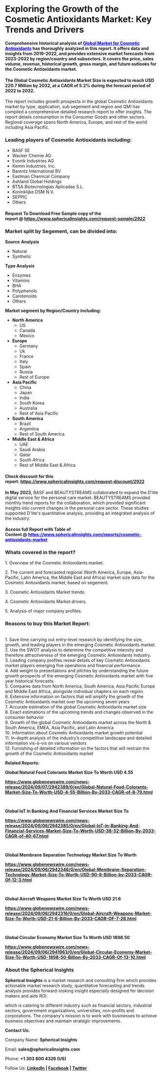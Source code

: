 <div class="content-title">
<h1>Exploring the Growth of the Cosmetic Antioxidants Market: Key Trends and Drivers</h1>
</div>
<p><strong>Comprehensive historical analysis of&nbsp;<span style="color: #0000ff;"><a style="color: #0000ff;" href="https://www.sphericalinsights.com/reports/cosmetic-antioxidants-market" target="_blank" rel="noopener">Global Market for Cosmetic Antioxidants</a></span>&nbsp;has thoroughly analyzed in this report. It offers data and insights from 2019-2022, and provides extensive market forecasts from 2023-2032 by region/country and subsectors. It covers the price, sales volume, revenue, historical growth, gross margin, and future outlooks for the Cosmetic Antioxidants market.</strong></p>
<h4><strong>The Global Cosmetic Antioxidants Market Size is expected to reach USD 220.7 Million by 2032, at a CAGR of 5.2% during the forecast period of 2022 to 2032.</strong></h4>
<p>The report includes growth prospects in the global Cosmetic Antioxidants market by type, application, sub segement and region and QMI has compiled a comprehensive detailed research report to offer insights. The report details consumption in the Consumer Goods and other sectors. Regional coverage spans North America, Europe, and rest of the world including Asia Pacific.</p>
<h3><strong>Leading players of Cosmetic Antioxidants including:</strong></h3>
<ul>
<li>BASF SE</li>
<li>Wacker Chemie AG</li>
<li>Evonik Industries AG</li>
<li>Kemin Industries, Inc.</li>
<li>Barentz International BV</li>
<li>Eastman Chemical Company</li>
<li>Ashland Global Holdings</li>
<li>BTSA Biotecnologias Aplicadas S.L.</li>
<li>Koninklijke DSM N.V.</li>
<li>SEPPIC</li>
<li>Others</li>
</ul>
<h4>Request To Download Free Sample copy of the report&nbsp;@&nbsp;<a href="https://www.sphericalinsights.com/request-sample/2922" target="_blank" rel="noopener">https://www.sphericalinsights.com/request-sample/2922</a></h4>
<h3><strong>Market split by Segement, can be divided into:</strong></h3>
<p><strong>Source</strong>&nbsp;<strong>Analysis</strong></p>
<ul>
<li>Natural</li>
<li>Synthetic</li>
</ul>
<p><strong>Type Analysis</strong></p>
<ul>
<li>Enzymes</li>
<li>Vitamins</li>
<li>BHA</li>
<li>Polyphenols</li>
<li>Carotenoids</li>
<li>Others</li>
</ul>
<p><strong>Market segment by Region/Country including:</strong></p>
<ul>
<li><strong>North America</strong>
<ul>
<li>US</li>
<li>Canada</li>
<li>Mexico</li>
</ul>
</li>
<li><strong>Europe</strong>
<ul>
<li>Germany</li>
<li>Uk</li>
<li>France</li>
<li>Italy</li>
<li>Spain</li>
<li>Russia</li>
<li>Rest of Europe</li>
</ul>
</li>
<li><strong>Asia Pacific</strong>
<ul>
<li>China</li>
<li>Japan</li>
<li>India</li>
<li>South Korea</li>
<li>Australia</li>
<li>Rest of Asia Pacific</li>
</ul>
</li>
<li><strong>South America</strong>
<ul>
<li>Brazil</li>
<li>Argentina</li>
<li>Rest of South America</li>
</ul>
</li>
<li><strong>Middle East &amp; Africa</strong>
<ul>
<li>UAE</li>
<li>Saudi Arabia</li>
<li>Qatar</li>
<li>South Africa</li>
<li>Rest of Middle East &amp; Africa</li>
</ul>
</li>
</ul>
<h4>Check discount for this report:&nbsp;<a href="https://www.sphericalinsights.com/request-discount/2922" target="_blank" rel="noopener">https://www.sphericalinsights.com/request-discount/2922</a></h4>
<p><strong>In May 2023,</strong>&nbsp;BASF and BEAUTYSTREAMS collaborated to expand the D'lite digital service for the personal care market. BEAUTYSTREAMS provided monthly trend reports for the collaboration, which provided significant insights into current changes in the personal care sector. These studies supported D'lite's quantitative analysis, providing an integrated analysis of the industry.</p>
<h4>Access full Report with Table of Content&nbsp;@&nbsp;<span style="color: #0000ff;"><a style="color: #0000ff;" href="https://www.sphericalinsights.com/reports/cosmetic-antioxidants-market" target="_blank" rel="noopener">https://www.sphericalinsights.com/reports/cosmetic-antioxidants-market</a></span></h4>
<h3><strong>Whats covered in the report?</strong></h3>
<p>1. Overview of the Cosmetic Antioxidants market.</p>
<p>2. The current and forecasted regional (North America, Europe, Asia-Pacific, Latin America, the Middle East and Africa) market size data for the Cosmetic Antioxidants market, based on segement.</p>
<p>3. Cosmetic Antioxidants Market trends.</p>
<p>4. Cosmetic Antioxidants Market drivers.</p>
<p>5. Analysis of major company profiles.</p>
<h3><strong>Reasons to buy this Market Report:</strong></h3>
<p><br />1. Save time carrying out entry-level research by identifying the size, growth, and leading players in the emerging Cosmetic Antioxidants market.<br />2. Use the SWOT analysis to determine the competitive intensity and therefore attractiveness of the emerging Cosmetic Antioxidants Industry.<br />3. Leading company profiles reveal details of key Cosmetic Antioxidants market players emerging five operations and financial performance.<br />4. Add weight to presentations and pitches by understanding the future growth prospects of the emerging Cosmetic Antioxidants market with five year historical forecasts.<br />5. Compares data from North America, South America, Asia Pacific Europe and Middle East Africa, alongside individual chapters on each region.<br />6. Extensive information on factors that will amplify the growth of the Cosmetic Antioxidants market over the upcoming seven years<br />7. Accurate estimation of the global Cosmetic Antioxidants market size<br />8. Exact estimations of the upcoming trends and changes observed in the consumer behavior<br />9. Growth of the global Cosmetic Antioxidants market across the North &amp; South America, EMEA, Asia Pacific, and Latin America<br />10. Information about Cosmetic Antioxidants market growth potential<br />11. In-depth analysis of the industry&rsquo;s competitive landscape and detailed information vis-a-vis on various vendors<br />12. Furnishing of detailed information on the factors that will restrain the growth of the Cosmetic Antioxidants market</p>
<p><strong>Related Reports:</strong></p>
<p><strong>Global Natural Food Colorants Market Size To Worth USD 4.55</strong></p>
<p><strong><a href="https://www.globenewswire.com/news-release/2024/09/07/2942389/0/en/Global-Natural-Food-Colorants-Market-Size-To-Worth-USD-4-55-Billion-By-2033-CAGR-of-8-79.html">https://www.globenewswire.com/news-release/2024/09/07/2942389/0/en/Global-Natural-Food-Colorants-Market-Size-To-Worth-USD-4-55-Billion-By-2033-CAGR-of-8-79.html</a></strong></p>
<p><strong>&nbsp;</strong></p>
<p><strong>Global IoT in Banking And Financial Services Market Size To</strong></p>
<p><strong><a href="https://www.globenewswire.com/news-release/2024/09/06/2942385/0/en/Global-IoT-in-Banking-And-Financial-Services-Market-Size-To-Worth-USD-38-52-Billion-By-2033-CAGR-of-40-67.html">https://www.globenewswire.com/news-release/2024/09/06/2942385/0/en/Global-IoT-in-Banking-And-Financial-Services-Market-Size-To-Worth-USD-38-52-Billion-By-2033-CAGR-of-40-67.html</a></strong></p>
<p><strong>&nbsp;</strong></p>
<p><strong>Global Membrane Separation Technology Market Size To Worth</strong></p>
<p><strong><a href="https://www.globenewswire.com/news-release/2024/09/06/2942346/0/en/Global-Membrane-Separation-Technology-Market-Size-To-Worth-USD-90-6-Billion-by-2033-CAGR-Of-12-3.html">https://www.globenewswire.com/news-release/2024/09/06/2942346/0/en/Global-Membrane-Separation-Technology-Market-Size-To-Worth-USD-90-6-Billion-by-2033-CAGR-Of-12-3.html</a></strong></p>
<p><strong>&nbsp;</strong></p>
<p><strong>Global Aircraft Weapons Market Size To Worth USD 21.6</strong></p>
<p><strong><a href="https://www.globenewswire.com/news-release/2024/09/06/2942316/0/en/Global-Aircraft-Weapons-Market-Size-To-Worth-USD-21-6-Billion-By-2033-CAGR-OF-7-28.html">https://www.globenewswire.com/news-release/2024/09/06/2942316/0/en/Global-Aircraft-Weapons-Market-Size-To-Worth-USD-21-6-Billion-By-2033-CAGR-OF-7-28.html</a></strong></p>
<p><strong>&nbsp;</strong></p>
<p><strong>Global Circular Economy Market Size To Worth USD 1898.50</strong></p>
<p><strong><strong><a href="https://www.globenewswire.com/news-release/2024/09/06/2941963/0/en/Global-Circular-Economy-Market-Size-To-Worth-USD-1898-50-Billion-By-2033-CAGR-Of-13-10.html">https://www.globenewswire.com/news-release/2024/09/06/2941963/0/en/Global-Circular-Economy-Market-Size-To-Worth-USD-1898-50-Billion-By-2033-CAGR-Of-13-10.html</a></strong></strong></p>
<h3><strong>About the Spherical Insights</strong></h3>
<p><strong>Spherical Insights</strong>&nbsp;is a market research and consulting firm which provides actionable market research study, quantitative forecasting and trends analysis provides forward-looking insight especially designed for decision makers and aids ROI.</p>
<p>which is catering to different industry such as financial sectors, industrial sectors, government organizations, universities, non-profits and corporations. The company's mission is to work with businesses to achieve business objectives and maintain strategic improvements.</p>
<p><strong>Contact Us:</strong></p>
<p>Company Name:&nbsp;<strong>Spherical Insights</strong></p>
<p>Email:&nbsp;<strong>sales@sphericalinsights.com</strong></p>
<p>Phone:&nbsp;<strong>+1 303 800 4326 (US)</strong></p>
<p>Follow Us:&nbsp;<strong><a href="https://www.linkedin.com/company/spherical-insight/"><u>LinkedIn</u></a>&nbsp;|&nbsp;<a href="https://www.facebook.com/sphericalinsights22"><u>Facebook</u></a>&nbsp;|&nbsp;<a href="https://twitter.com/SInsights_US"><u>Twitter</u></a></strong></p>
